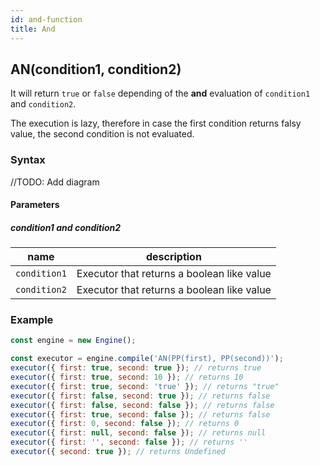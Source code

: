 ```yaml
---
id: and-function
title: And
---
```


## AN(condition1, condition2)

It will return `true` or `false` depending of the **and** evaluation of `condition1` and `condition2`.

The execution is lazy, therefore in case the first condition returns falsy value, the second condition is not evaluated.

### Syntax

//TODO: Add diagram

#### Parameters

##### condition1 and condition2

| name         | description                                |
| ------------ | ------------------------------------------ |
| `condition1` | Executor that returns a boolean like value |
| `condition2` | Executor that returns a boolean like value |

### Example

```javascript
const engine = new Engine();

const executor = engine.compile('AN(PP(first), PP(second))');
executor({ first: true, second: true }); // returns true
executor({ first: true, second: 10 }); // returns 10
executor({ first: true, second: 'true' }); // returns "true"
executor({ first: false, second: true }); // returns false
executor({ first: false, second: false }); // returns false
executor({ first: true, second: false }); // returns false
executor({ first: 0, second: false }); // returns 0
executor({ first: null, second: false }); // returns null
executor({ first: '', second: false }); // returns ''
executor({ second: true }); // returns Undefined
```
